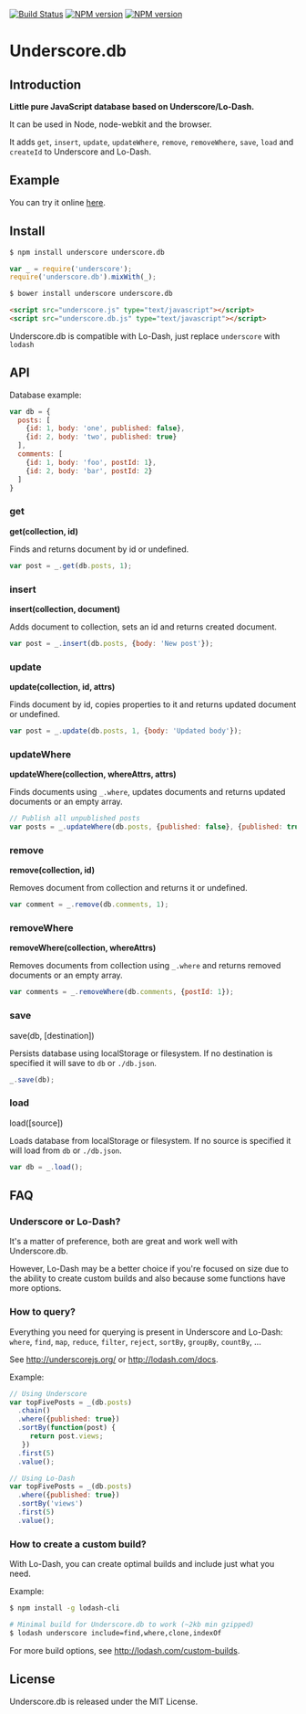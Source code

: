 [![Build Status](https://travis-ci.org/typicode/underscore.db.png)](https://travis-ci.org/typicode/underscore.db)
[![NPM version](https://badge.fury.io/js/underscore.db.png)](http://badge.fury.io/js/underscore.db)
[![NPM version](https://badge.fury.io/bo/underscore.db.png)](http://badge.fury.io/bo/underscore.db)

# Underscore.db

## Introduction

__Little pure JavaScript database based on Underscore/Lo-Dash.__

It can be used in Node, node-webkit and the browser.

It adds `get`, `insert`, `update`, `updateWhere`, `remove`, `removeWhere`, `save`, `load` and `createId` to Underscore and Lo-Dash.

## Example

You can try it online [here](http://typicode.github.io/underscore.db/).

## Install

```bash
$ npm install underscore underscore.db
```

```javascript
var _ = require('underscore');
require('underscore.db').mixWith(_);
```

```bash
$ bower install underscore underscore.db
```

```html
<script src="underscore.js" type="text/javascript"></script>
<script src="underscore.db.js" type="text/javascript"></script>
```

Underscore.db is compatible with Lo-Dash, just replace `underscore` with `lodash`

## API

Database example:

```javascript
var db = {
  posts: [
    {id: 1, body: 'one', published: false},
    {id: 2, body: 'two', published: true}
  ],
  comments: [
    {id: 1, body: 'foo', postId: 1},
    {id: 2, body: 'bar', postId: 2}
  ]
}
```

### get

__get(collection, id)__

Finds and returns document by id or undefined.

```javascript
var post = _.get(db.posts, 1);
```

### insert

__insert(collection, document)__

Adds document to collection, sets an id and returns created document.

```javascript
var post = _.insert(db.posts, {body: 'New post'});
```

### update

__update(collection, id, attrs)__

Finds document by id, copies properties to it and returns updated document or undefined.

```javascript
var post = _.update(db.posts, 1, {body: 'Updated body'});
```

### updateWhere

__updateWhere(collection, whereAttrs, attrs)__

Finds documents using `_.where`, updates documents and returns updated documents or an empty array.

```javascript
// Publish all unpublished posts
var posts = _.updateWhere(db.posts, {published: false}, {published: true});
```

### remove

__remove(collection, id)__

Removes document from collection and returns it or undefined.

```javascript
var comment = _.remove(db.comments, 1);
```

### removeWhere

__removeWhere(collection, whereAttrs)__

Removes documents from collection using `_.where` and returns removed documents or an empty array.

```javascript
var comments = _.removeWhere(db.comments, {postId: 1});
```

### save

save(db, [destination])

Persists database using localStorage or filesystem. If no destination is specified it will save to `db` or `./db.json`.

```javascript
_.save(db);
```

### load

load([source])

Loads database from localStorage or filesystem. If no source is specified it will load from `db` or `./db.json`.

```javascript
var db = _.load();
```

## FAQ

### Underscore or Lo-Dash?

It's a matter of preference, both are great and work well with Underscore.db.

However, Lo-Dash may be a better choice if you're focused on size due to the ability to create custom builds and also because some functions have more options.

### How to query?

Everything you need for querying is present in Underscore and Lo-Dash: `where`, ```find```, ```map```, ```reduce```, ```filter```, ```reject```, ```sortBy```, ```groupBy```, ```countBy```, ...

See http://underscorejs.org/ or http://lodash.com/docs.

Example:

```javascript
// Using Underscore
var topFivePosts = _(db.posts)
  .chain()
  .where({published: true})
  .sortBy(function(post) {
     return post.views;   
   })
  .first(5)
  .value();

// Using Lo-Dash
var topFivePosts = _(db.posts)
  .where({published: true})
  .sortBy('views')
  .first(5)
  .value();
```

### How to create a custom build?

With Lo-Dash, you can create optimal builds and include just what you need. 

Example:

```bash
$ npm install -g lodash-cli

# Minimal build for Underscore.db to work (~2kb min gzipped)
$ lodash underscore include=find,where,clone,indexOf
```

For more build options, see http://lodash.com/custom-builds.

## License

Underscore.db is released under the MIT License.
